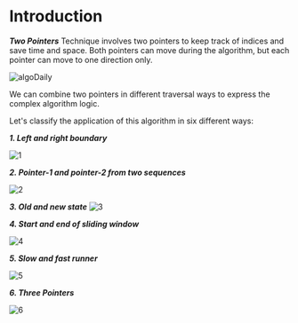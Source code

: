 # Introduction

***Two Pointers*** Technique involves two pointers to keep track of indices and save time and space. Both pointers can move during the algorithm, but each pointer can move to one direction only.

![algoDaily](https://i.imgur.com/DCBlTvH.jpg)

We can combine two pointers in different traversal ways to express the complex algorithm logic.

Let's classify the application of this algorithm in six different ways:

***1. Left and right boundary***

![1](https://i.imgur.com/YO4Okl2.jpg)

***2. Pointer-1 and pointer-2 from two sequences***

![2](https://i.imgur.com/Gb6TJbr.jpg)

***3. Old and new state***
![3](https://i.imgur.com/FQ2tHKR.png)

***4. Start and end of sliding window***

![4](https://i.imgur.com/m91R02d.jpg)

***5. Slow and fast runner***

![5](https://i.imgur.com/vXYi1md.jpg)

***6. Three Pointers***

![6](https://i.imgur.com/DySaN6S.png)

